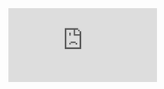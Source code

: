 <div class="embed-responsive embed-responsive-16by9"><iframe src="https://www.youtube-nocookie.com/embed/K5jnIFApM30" frameborder="0" allow="accelerometer; autoplay; encrypted-media; gyroscope; picture-in-picture" allowfullscreen></iframe></div>
